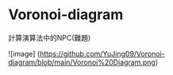 # Voronoi-diagram
計算演算法中的NPC(難題)

![image] (https://github.com/YuJing09/Voronoi-diagram/blob/main/Voronoi%20Diagram.png)
